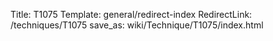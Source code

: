 Title: T1075
Template: general/redirect-index
RedirectLink: /techniques/T1075
save_as: wiki/Technique/T1075/index.html